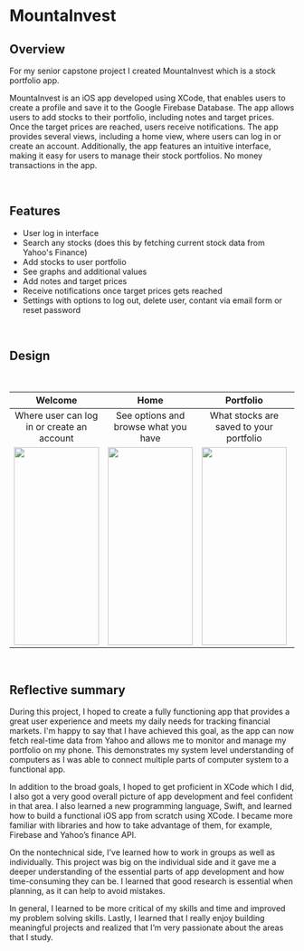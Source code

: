 # MountaInvest
## Overview

For my senior capstone project I created MountaInvest which is a stock portfolio app. 

MountaInvest is an iOS app developed using XCode, that enables users to create a profile and save it to the Google Firebase Database. The app allows users to add stocks to their portfolio, including notes and target prices. Once the target prices are reached, users receive notifications. The app provides several views, including a home view, where users can log in or create an account. Additionally, the app features an intuitive interface, making it easy for users to manage their stock portfolios. No money transactions in the app. 

<br>

## Features
* User log in interface
* Search any stocks (does this by fetching current stock data from Yahoo's Finance)
* Add stocks to user portfolio
* See graphs and additional values
* Add notes and target prices
* Receive notifications once target prices gets reached
* Settings with options to log out, delete user, contant via email form or reset password

<br>

## Design

<br>

Welcome |  Home | Portfolio | Settings | Graph
|:-------------------------:|:-------------------------:|:-------------------------: |:-------------------------:|:-------------------------:|
Where user can log in or create an account | See options and browse what you have | What stocks are saved to your portfolio | General settings page with additional features | Additional stocks data which updates with in real time
<img src="https://user-images.githubusercontent.com/63372623/234412707-946ea34a-3e08-4e9c-9913-9eae1433feaa.jpg" width ="150" height="350">  |  <img src="https://user-images.githubusercontent.com/63372623/234440630-abdfef3c-5970-4bc3-9ea9-42ee8b46a72e.jpg" width ="150" height="350"> | <img src="https://user-images.githubusercontent.com/63372623/234446027-09cc1716-db61-4171-8420-dd6601c46a10.jpg" width ="150" height="350"> | <img src="https://user-images.githubusercontent.com/63372623/234442621-8d90ec10-8336-4b2c-884c-c732e613fd82.jpg" width ="150" height="350">| <img src="https://user-images.githubusercontent.com/63372623/234445862-75516aae-fc7d-4b62-8ec0-fdf7af2a4a39.jpg" width ="150" height="350">


<br>

##  Reflective summary

During this project, I hoped to create a fully functioning app that provides a great user experience and meets my daily needs for tracking financial markets. I'm happy to say that I have achieved this goal, as the app can now fetch real-time data from Yahoo and allows me to monitor and manage my portfolio on my phone. This demonstrates my system level understanding of computers as I was able to connect multiple parts of computer system to a functional app.

In addition to the broad goals, I hoped to get proficient in XCode which I did, I also got a very good overall picture of app development and feel confident in that area. I also learned a new programming language, Swift, and learned how to build a functional iOS app from scratch using XCode. I became more familiar with libraries and how to take advantage of them, for example, Firebase and Yahoo’s finance API. 

On the nontechnical side, I've learned how to work in groups as well as individually. This project was big on the individual side and it gave me a deeper understanding of the essential parts of app development and how time-consuming they can be. I learned that good research is essential when planning, as it can help to avoid mistakes.

In general, I learned to be more critical of my skills and time and improved my problem solving skills. Lastly, I learned that I really enjoy building meaningful projects and realized that I’m very passionate about the areas that I study.















